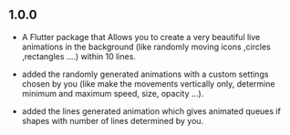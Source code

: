 ## 1.0.0

* A Flutter package that Allows you to create a very beautiful live animations in the background (like randomly moving icons ,circles ,rectangles ....) within 10 lines.

* added the randomly generated animations with a custom settings chosen by you (like make the movements vertically only, determine minimum and maximum speed, size, opacity ...).

* added the lines generated animation which gives animated queues if shapes with number of lines determined by you.